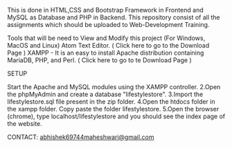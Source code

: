 This is done in HTML,CSS and Bootstrap Framework in Frontend and MySQL as Database and PHP in Backend.
This repository consist of all the assignments which should be uploaded to Web-Development Training.

Tools that will be need to View and Modify this project (For Windows, MacOS and Linux)
Atom Text Editor. ( Click here to go to the Download Page )
XAMPP - It is an easy to install Apache distribution containing MariaDB, PHP, and Perl. ( Click here to go to te Download Page )


SETUP

Start the Apache and MySQL modules using the XAMPP controller. 2.Open the phpMyAdmin and create a database "lifestylestore". 3.Import the lifestylestore.sql file present in the zip folder. 4.Open the htdocs folder in the xampp folder. Copy paste the folder lifestylestore. 5.Open the browser (chrome), type localhost/lifestylestore and you should see the index page of the website.


CONTACT: abhishek69744maheshwari@gmail.com


